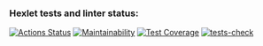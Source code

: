 ### Hexlet tests and linter status:
[![Actions Status](https://github.com/nikitos3000/frontend-project-46/workflows/hexlet-check/badge.svg)](https://github.com/nikitos3000/frontend-project-46/actions)
[![Maintainability](https://api.codeclimate.com/v1/badges/b3bbe21718f232c456f9/maintainability)](https://codeclimate.com/github/nikitos3000/frontend-project-46/maintainability)
[![Test Coverage](https://api.codeclimate.com/v1/badges/b3bbe21718f232c456f9/test_coverage)](https://codeclimate.com/github/nikitos3000/frontend-project-46/test_coverage)
[![tests-check](https://github.com/nikitos3000/frontend-project-46/actions/workflows/main.yml/badge.svg)](https://github.com/nikitos3000/frontend-project-46/actions/workflows/main.yml)